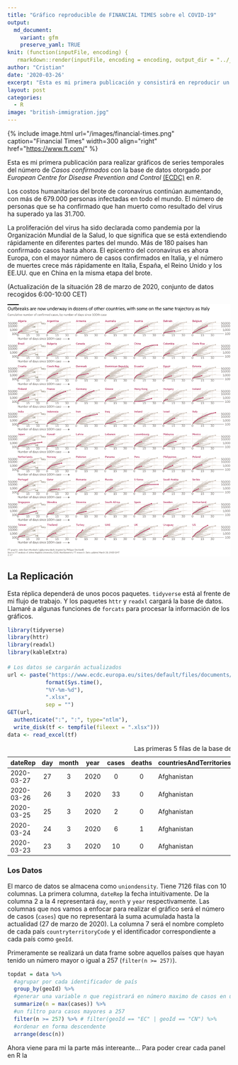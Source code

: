 ```yaml
---
title: "Gráfico reproducible de FINANCIAL TIMES sobre el COVID-19"
output:
  md_document:
    variant: gfm
    preserve_yaml: TRUE
knit: (function(inputFile, encoding) {
   rmarkdown::render(inputFile, encoding = encoding, output_dir = "../_posts") })
author: "Cristian"
date: '2020-03-26'
excerpt: "Esta es mi primera publicación y consistirá en reproducir un gráfico de FINANCIAL TIMES sobre la propagación del COVID-19."
layout: post
categories:
  - R
image: "british-immigration.jpg"
---
```


{% include image.html url="/images/financial-times.png" caption="Financial Times" width=300 align="right" href="https://www.ft.com/" %}

Esta es mi primera publicación para realizar gráficos de series temporales del número de *Casos confirmados* con la base de datos otorgado por *European Centre for Disease Prevention and Control* [(ECDC)](https://www.ecdc.europa.eu/en) en *R*.

Los costos humanitarios del brote de coronavirus continúan aumentando, con más de 679.000 personas infectadas en todo el mundo. El número de personas que se ha confirmado que han muerto como resultado del virus ha superado ya las 31.700. 

La proliferación del virus ha sido declarada como pandemia por la Organización Mundial de la Salud, lo que significa que se está extendiendo rápidamente en diferentes partes del mundo. Más de 180 países han confirmado casos hasta ahora. El epicentro del coronavirus es ahora Europa, con el mayor número de casos confirmados en Italia, y el número de muertes crece más rápidamente en Italia, España, el Reino Unido y los EE.UU. que en China en la misma etapa del brote.

(Actualización de la situación 28 de marzo de 2020, conjunto de datos recogidos 6:00-10:00 CET)

![FT covid-19](/images/ft-facet-wrap.png)

## La Replicación

Esta réplica dependerá de unos pocos paquetes. `tidyverse` está al frente de mi flujo de trabajo. Y los paquetes `httr` y `readxl` cargará la base de datos. Llamaré a algunas funciones de `forcats` para procesar la información de los gráficos.

```r
library(tidyverse)
library(httr)
library(readxl)
library(kableExtra)

# Los datos se cargarán actualizados
url <- paste("https://www.ecdc.europa.eu/sites/default/files/documents/COVID-19-geographic-disbtribution-worldwide-",
            format(Sys.time(),
            "%Y-%m-%d"),
            ".xlsx",
            sep = "")
GET(url,
  authenticate(":", ":", type="ntlm"),
  write_disk(tf <- tempfile(fileext = ".xlsx")))
data <- read_excel(tf)
```

<table id="cristable">
<caption>Las primeras 5 filas de la base de datos</caption>
 <thead>
  <tr>
   <th style="text-align:left;"> dateRep </th>
   <th style="text-align:center;"> day </th>
   <th style="text-align:center;"> month </th>
   <th style="text-align:center;"> year </th>
   <th style="text-align:center;"> cases </th>
   <th style="text-align:center;"> deaths </th>
   <th style="text-align:left;"> countriesAndTerritories </th>
   <th style="text-align:left;"> geoId </th>
   <th style="text-align:left;"> countryterritoryCode </th>
   <th style="text-align:center;"> popData2018 </th>
  </tr>
 </thead>
<tbody>
  <tr>
   <td style="text-align:left;"> 2020-03-27 </td>
   <td style="text-align:center;"> 27 </td>
   <td style="text-align:center;"> 3 </td>
   <td style="text-align:center;"> 2020 </td>
   <td style="text-align:center;"> 0 </td>
   <td style="text-align:center;"> 0 </td>
   <td style="text-align:left;"> Afghanistan </td>
   <td style="text-align:left;"> AF </td>
   <td style="text-align:left;"> AFG </td>
   <td style="text-align:center;"> 37172386 </td>
  </tr>
  <tr>
   <td style="text-align:left;"> 2020-03-26 </td>
   <td style="text-align:center;"> 26 </td>
   <td style="text-align:center;"> 3 </td>
   <td style="text-align:center;"> 2020 </td>
   <td style="text-align:center;"> 33 </td>
   <td style="text-align:center;"> 0 </td>
   <td style="text-align:left;"> Afghanistan </td>
   <td style="text-align:left;"> AF </td>
   <td style="text-align:left;"> AFG </td>
   <td style="text-align:center;"> 37172386 </td>
  </tr>
  <tr>
   <td style="text-align:left;"> 2020-03-25 </td>
   <td style="text-align:center;"> 25 </td>
   <td style="text-align:center;"> 3 </td>
   <td style="text-align:center;"> 2020 </td>
   <td style="text-align:center;"> 2 </td>
   <td style="text-align:center;"> 0 </td>
   <td style="text-align:left;"> Afghanistan </td>
   <td style="text-align:left;"> AF </td>
   <td style="text-align:left;"> AFG </td>
   <td style="text-align:center;"> 37172386 </td>
  </tr>
  <tr>
   <td style="text-align:left;"> 2020-03-24 </td>
   <td style="text-align:center;"> 24 </td>
   <td style="text-align:center;"> 3 </td>
   <td style="text-align:center;"> 2020 </td>
   <td style="text-align:center;"> 6 </td>
   <td style="text-align:center;"> 1 </td>
   <td style="text-align:left;"> Afghanistan </td>
   <td style="text-align:left;"> AF </td>
   <td style="text-align:left;"> AFG </td>
   <td style="text-align:center;"> 37172386 </td>
  </tr>
  <tr>
   <td style="text-align:left;"> 2020-03-23 </td>
   <td style="text-align:center;"> 23 </td>
   <td style="text-align:center;"> 3 </td>
   <td style="text-align:center;"> 2020 </td>
   <td style="text-align:center;"> 10 </td>
   <td style="text-align:center;"> 0 </td>
   <td style="text-align:left;"> Afghanistan </td>
   <td style="text-align:left;"> AF </td>
   <td style="text-align:left;"> AFG </td>
   <td style="text-align:center;"> 37172386 </td>
  </tr>
</tbody>
</table>

### Los Datos

El marco de datos se almacena como `uniondensity`. Tiene 7126 filas con 10 columnas. La primera columna, `dateRep` la fecha intuitivamente. De la columna 2 a la 4 representará `day`, `month` y `year` respectivamente. Las columnas que nos vamos a enfocar para realizar el gráfico será el número de casos (`cases`) que no representará la suma acumulada hasta la actualidad (27 de marzo de 2020). La columna 7 será el nombre completo de cada país `countryterritoryCode` y el identificador correspondiente a cada país como `geoId`.

Primeramente se realizará un data frame sobre aquellos países que hayan tenido un número mayor o igual a 257 (`filter(n >= 257)`).

```r
topdat = data %>%
  #agrupar por cada identificador de país
  group_by(geoId) %>%
  #generar una variable n que registrará en número maximo de casos en un día para todos los países
  summarize(n = max(cases)) %>%
  #un filtro para casos mayores a 257
  filter(n >= 257) %>% # filter(geoId == "EC" | geoId == "CN") %>%
  #ordenar en forma descendente
  arrange(desc(n))
```
Ahora viene para mi la parte más intereante... Para poder crear cada panel en R la

